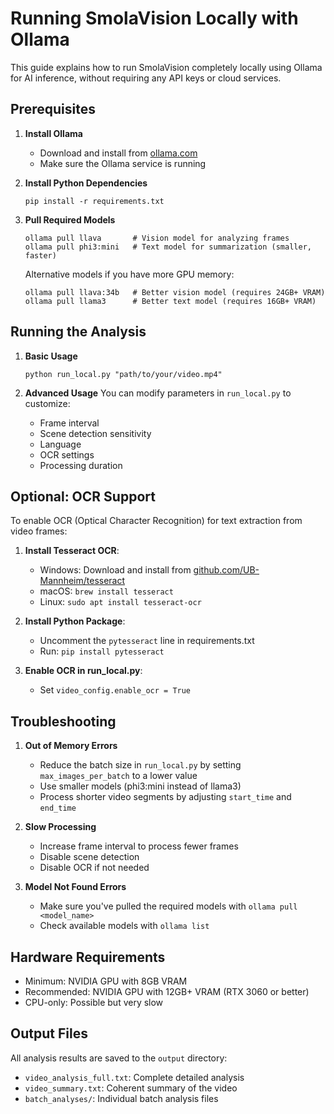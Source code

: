 # Running SmolaVision Locally with Ollama

This guide explains how to run SmolaVision completely locally using Ollama for AI inference, without requiring any API keys or cloud services.

## Prerequisites

1. **Install Ollama**
   - Download and install from [ollama.com](https://ollama.com/)
   - Make sure the Ollama service is running

2. **Install Python Dependencies**
   ```
   pip install -r requirements.txt
   ```

3. **Pull Required Models**
   ```
   ollama pull llava       # Vision model for analyzing frames
   ollama pull phi3:mini   # Text model for summarization (smaller, faster)
   ```
   
   Alternative models if you have more GPU memory:
   ```
   ollama pull llava:34b   # Better vision model (requires 24GB+ VRAM)
   ollama pull llama3      # Better text model (requires 16GB+ VRAM)
   ```

## Running the Analysis

1. **Basic Usage**
   ```
   python run_local.py "path/to/your/video.mp4"
   ```

2. **Advanced Usage**
   You can modify parameters in `run_local.py` to customize:
   - Frame interval
   - Scene detection sensitivity
   - Language
   - OCR settings
   - Processing duration

## Optional: OCR Support

To enable OCR (Optical Character Recognition) for text extraction from video frames:

1. **Install Tesseract OCR**:
   - Windows: Download and install from [github.com/UB-Mannheim/tesseract](https://github.com/UB-Mannheim/tesseract/wiki)
   - macOS: `brew install tesseract`
   - Linux: `sudo apt install tesseract-ocr`

2. **Install Python Package**:
   - Uncomment the `pytesseract` line in requirements.txt
   - Run: `pip install pytesseract`

3. **Enable OCR in run_local.py**:
   - Set `video_config.enable_ocr = True`

## Troubleshooting

1. **Out of Memory Errors**
   - Reduce the batch size in `run_local.py` by setting `max_images_per_batch` to a lower value
   - Use smaller models (phi3:mini instead of llama3)
   - Process shorter video segments by adjusting `start_time` and `end_time`

2. **Slow Processing**
   - Increase frame interval to process fewer frames
   - Disable scene detection
   - Disable OCR if not needed

3. **Model Not Found Errors**
   - Make sure you've pulled the required models with `ollama pull <model_name>`
   - Check available models with `ollama list`

## Hardware Requirements

- Minimum: NVIDIA GPU with 8GB VRAM
- Recommended: NVIDIA GPU with 12GB+ VRAM (RTX 3060 or better)
- CPU-only: Possible but very slow

## Output Files

All analysis results are saved to the `output` directory:
- `video_analysis_full.txt`: Complete detailed analysis
- `video_summary.txt`: Coherent summary of the video
- `batch_analyses/`: Individual batch analysis files

